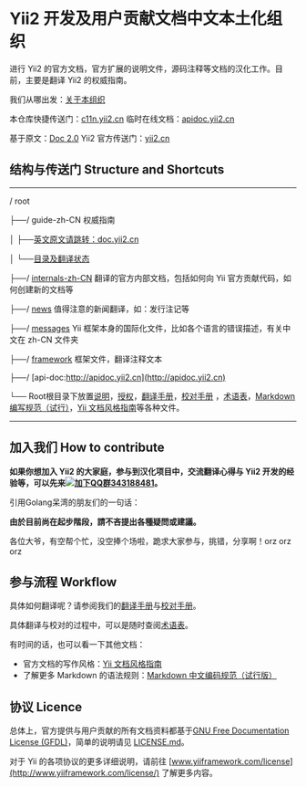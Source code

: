 Yii2 开发及用户贡献文档中文本土化组织
==============
进行 Yii2 的官方文档，官方扩展的说明文件，源码注释等文档的汉化工作。目前，主要是翻译 Yii2 的权威指南。

我们从哪出发：[关于本组织](organization.md)

本仓库快捷传送门：[c11n.yii2.cn](http://c11n.yii2.cn/) 临时在线文档：[apidoc.yii2.cn](http://apidoc.yii2.cn/)

基于原文：[Doc 2.0](http://www.yiiframework.com/doc-2.0/index.html) Yii2 官方传送门：[yii2.cn](http://yii2.cn)

结构与传送门 Structure and Shortcuts
----------------
***************************
/ root

  ├──/ guide-zh-CN 权威指南

  │    ├──[英文原文请跳转：doc.yii2.cn](http://doc.yii2.cn)

  │    └──[目录及翻译状态](guide-zh-CN/README.md)

  ├──/ [internals-zh-CN](internals-zh-CN/) 翻译的官方内部文档，包括如何向 Yii 官方贡献代码，如何创建新的文档等

  ├──/ [news](news/) 值得注意的新闻翻译，如：发行注记等

  ├──/ [messages](messages/) Yii 框架本身的国际化文件，比如各个语言的错误描述，有关中文在 zh-CN 文件夹

  ├──/ [framework](framework/) 框架文件，翻译注释文本

  ├──/ [api-doc:http://apidoc.yii2.cn](http://apidoc.yii2.cn)

  └── Root根目录下放置[说明](README.md)，[授权](LICENSE.md)，[翻译手册](translation-guide.md)，[校对手册](translation-proofreading.md)
  ，[术语表](translation-glossary.md)，[Markdown 编写规范（试行）](markdown-code-style.md)，[Yii 文档风格指南](documentation_style_guide.md)等各种文件。

***************************

加入我们 How to contribute
----------------

**如果你想加入 Yii2 的大家庭，参与到汉化项目中，交流翻译心得与 Yii2 开发的经验等，可以先来[![加下QQ群](http://pub.idqqimg.com/wpa/images/group.png)343188481](http://url.cn/SIMfwO)。**

引用Golang呆湾的朋友们的一句话：

**由於目前尚在起步階段，請不吝提出各種疑問或建議。**

各位大爷，有空帮个忙，没空捧个场啦，跪求大家参与，挑错，分享啊！orz orz orz

参与流程 Workflow
--------

具体如何翻译呢？请参阅我们的[翻译手册](translation-guide.md)与[校对手册](translation-proofreading.md)。

具体翻译与校对的过程中，可以是随时查阅[术语表](translation-glossary.md)。

有时间的话，也可以看一下其他文档：
- 官方文档的写作风格：[Yii 文档风格指南](documentation_style_guide.md)
- 了解更多 Markdown 的语法规则：[Markdown 中文编码规范（试行版）](markdown-code-style.md)

协议 Licence
----------------

总体上，官方提供与用户贡献的所有文档资料都基于[GNU Free Documentation License (GFDL)](http://www.gnu.org/copyleft/fdl.html)，简单的说明请见 [LICENSE.md](LICENSE.md)。

对于 Yii 的各项协议的更多详细说明，请前往 [www.yiiframework.com/license](http://www.yiiframework.com/license/) 了解更多内容。